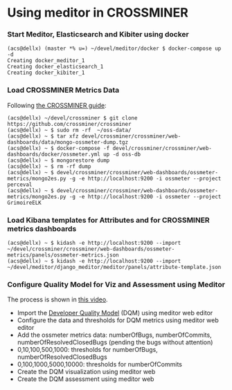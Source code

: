 # Using meditor in CROSSMINER

### Start Meditor, Elasticsearch and Kibiter using docker


```
(acs@dellx) (master *% u=) ~/devel/meditor/docker $ docker-compose up -d
Creating docker_meditor_1
Creating docker_elasticsearch_1
Creating docker_kibiter_1
```
### Load  CROSSMINER Metrics Data

Following [the CROSSMINER guide](https://github.com/crossminer/crossminer/tree/dev/web-dashboards/ossmeter-metrics#ossmeter-metrics-dashboard):

```
(acs@dellx) ~/devel/crossminer $ git clone https://github.com/crossminer/crossminer
(acs@dellx) ~ $ sudo rm -rf  ~/oss-data/
(acs@dellx) ~ $ tar xfz devel/crossminer/crossminer/web-dashboards/data/mongo-ossmeter-dump.tgz
(acs@dellx) ~ $ docker-compose -f devel/crossminer/crossminer/web-dashboards/docker/ossmeter.yml up -d oss-db
(acs@dellx) ~ $ mongorestore dump
(acs@dellx) ~ $ rm -rf dump
(acs@dellx) ~ $ devel/crossminer/crossminer/web-dashboards/ossmeter-metrics/mongo2es.py -g -e http://localhost:9200 -i ossmeter --project perceval
(acs@dellx) ~ $ devel/crossminer/crossminer/web-dashboards/ossmeter-metrics/mongo2es.py -g -e http://localhost:9200 -i ossmeter --project GrimoireELK
```

### Load Kibana templates for Attributes and for CROSSMINER metrics dashboards
```
(acs@dellx) ~ $ kidash -e http://localhost:9200 --import ~/devel/crossminer/crossminer/web-dashboards/ossmeter-metrics/panels/ossmeter-metrics.json
(acs@dellx) ~ $ kidash -e http://localhost:9200 --import ~/devel/meditor/django_meditor/meditor/panels/attribute-template.json
```

### Configure Quality Model for Viz and Assessment using Meditor

The process is shown in [this video](https://raw.githubusercontent.com/Bitergia/meditor/master/meditor-viz-assess.webm).

* Import the [Developer Quality Model](https://github.com/Bitergia/meditor/blob/master/django_meditor/meditor/data/developer_model.json) (DQM) using meditor web editor
* Configure the data and thresholds for DQM metrics using meditor web editor
 * Add the ossmeter metrics data: numberOfBugs, numberOfCommits, numberOfResolvedClosedBugs (pending the bugs without attention)
 * 0,10,100,500,1000: thresholds for numberOfBugs, numberOfResolvedClosedBugs
 * 0,100,1000,5000,10000: thresholds for numberOfCommits
* Create the DQM visualization using meditor web
* Create the DQM assessment using meditor web
